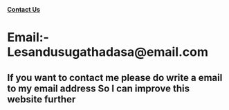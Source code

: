 <html><b><u>Contact Us</b></u></html>
<head></head>
<body>
<h1>Email:- Lesandusugathadasa@email.com </h>
<h2>If you want to contact me please do write a email to my email address So I can improve this website further</h2>
<!-- The core Firebase JS SDK is always required and must be listed first -->
<script src="/__/firebase/8.2.9/firebase-app.js"></script>

<!-- TODO: Add SDKs for Firebase products that you want to use
     https://firebase.google.com/docs/web/setup#available-libraries -->
<script src="/__/firebase/8.2.9/firebase-analytics.js"></script>

<!-- Initialize Firebase -->
<script src="/__/firebase/init.js"></script>
</body>
